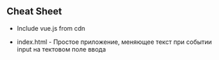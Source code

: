 Cheat Sheet
-----------
* Include vue.js from cdn

* index.html - Простое приложение, меняющее текст при событии input на тектовом поле ввода